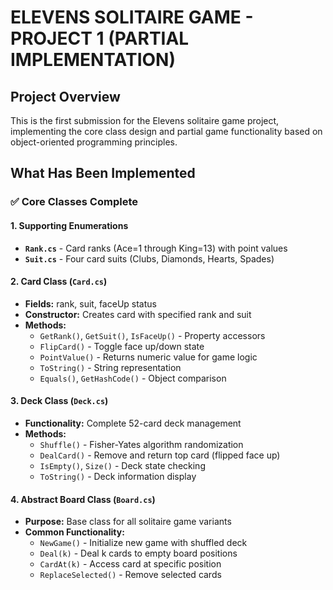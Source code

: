 # ELEVENS SOLITAIRE GAME - PROJECT 1 (PARTIAL IMPLEMENTATION)

## Project Overview
This is the first submission for the Elevens solitaire game project, implementing the core class design and partial game functionality based on object-oriented programming principles.

## What Has Been Implemented

### ✅ Core Classes Complete

#### **1. Supporting Enumerations**
- **`Rank.cs`** - Card ranks (Ace=1 through King=13) with point values
- **`Suit.cs`** - Four card suits (Clubs, Diamonds, Hearts, Spades)

#### **2. Card Class (`Card.cs`)**
- **Fields:** rank, suit, faceUp status
- **Constructor:** Creates card with specified rank and suit
- **Methods:** 
  - `GetRank()`, `GetSuit()`, `IsFaceUp()` - Property accessors
  - `FlipCard()` - Toggle face up/down state
  - `PointValue()` - Returns numeric value for game logic
  - `ToString()` - String representation
  - `Equals()`, `GetHashCode()` - Object comparison

#### **3. Deck Class (`Deck.cs`)**
- **Functionality:** Complete 52-card deck management
- **Methods:**
  - `Shuffle()` - Fisher-Yates algorithm randomization
  - `DealCard()` - Remove and return top card (flipped face up)
  - `IsEmpty()`, `Size()` - Deck state checking
  - `ToString()` - Deck information display

#### **4. Abstract Board Class (`Board.cs`)**
- **Purpose:** Base class for all solitaire game variants
- **Common Functionality:**
  - `NewGame()` - Initialize new game with shuffled deck
  - `Deal(k)` - Deal k cards to empty board positions
  - `CardAt(k)` - Access card at specific position
  - `ReplaceSelected()` - Remove selected cards